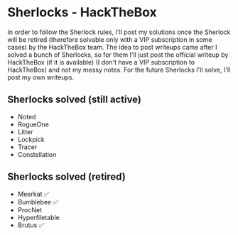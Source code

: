 # Sherlocks - HackTheBox
In order to follow the Sherlock rules, I'll post my solutions once the Sherlock will be retired (therefore solvable only with a VIP subscription in some cases) by the HackTheBox team. The idea to post writeups came after I solved a bunch of Sherlocks, so for them I'll just post the official writeup by HackTheBox (if it is available) (I don't have a VIP subscription to HackTheBox) and not my messy notes. For the future Sherlocks I'll solve, I'll post my own writeups.

## Sherlocks solved (still active)
- Noted
- RogueOne
- Litter
- Lockpick
- Tracer
- Constellation


## Sherlocks solved (retired)
- Meerkat :white_check_mark:
- Bumblebee :white_check_mark:
- ProcNet
- Hyperfiletable
- Brutus :white_check_mark:

